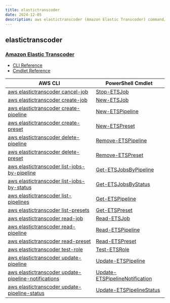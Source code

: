 ```yaml
---
title: elastictranscoder
date: 2024-12-05
description: aws elastictranscoder (Amazon Elastic Transcoder) command/cmdlet list.
---
```


## elastictranscoder

### [Amazon Elastic Transcoder](https://aws.amazon.com/elastictranscoder/)

* [CLI Reference](https://awscli.amazonaws.com/v2/documentation/api/latest/reference/elastictranscoder/index.html)
* [Cmdlet Reference](https://docs.aws.amazon.com/powershell/latest/reference/items/Amazon_Elastic_Transcoder_cmdlets.html)

|AWS CLI|PowerShell Cmdlet|
|----|----|
|[aws elastictranscoder cancel-job](https://awscli.amazonaws.com/v2/documentation/api/latest/reference/elastictranscoder/cancel-job.html)|[Stop-ETSJob](https://docs.aws.amazon.com/powershell/latest/reference/items/Stop-ETSJob.html)|
|[aws elastictranscoder create-job](https://awscli.amazonaws.com/v2/documentation/api/latest/reference/elastictranscoder/create-job.html)|[New-ETSJob](https://docs.aws.amazon.com/powershell/latest/reference/items/New-ETSJob.html)|
|[aws elastictranscoder create-pipeline](https://awscli.amazonaws.com/v2/documentation/api/latest/reference/elastictranscoder/create-pipeline.html)|[New-ETSPipeline](https://docs.aws.amazon.com/powershell/latest/reference/items/New-ETSPipeline.html)|
|[aws elastictranscoder create-preset](https://awscli.amazonaws.com/v2/documentation/api/latest/reference/elastictranscoder/create-preset.html)|[New-ETSPreset](https://docs.aws.amazon.com/powershell/latest/reference/items/New-ETSPreset.html)|
|[aws elastictranscoder delete-pipeline](https://awscli.amazonaws.com/v2/documentation/api/latest/reference/elastictranscoder/delete-pipeline.html)|[Remove-ETSPipeline](https://docs.aws.amazon.com/powershell/latest/reference/items/Remove-ETSPipeline.html)|
|[aws elastictranscoder delete-preset](https://awscli.amazonaws.com/v2/documentation/api/latest/reference/elastictranscoder/delete-preset.html)|[Remove-ETSPreset](https://docs.aws.amazon.com/powershell/latest/reference/items/Remove-ETSPreset.html)|
|[aws elastictranscoder list-jobs-by-pipeline](https://awscli.amazonaws.com/v2/documentation/api/latest/reference/elastictranscoder/list-jobs-by-pipeline.html)|[Get-ETSJobsByPipeline](https://docs.aws.amazon.com/powershell/latest/reference/items/Get-ETSJobsByPipeline.html)|
|[aws elastictranscoder list-jobs-by-status](https://awscli.amazonaws.com/v2/documentation/api/latest/reference/elastictranscoder/list-jobs-by-status.html)|[Get-ETSJobsByStatus](https://docs.aws.amazon.com/powershell/latest/reference/items/Get-ETSJobsByStatus.html)|
|[aws elastictranscoder list-pipelines](https://awscli.amazonaws.com/v2/documentation/api/latest/reference/elastictranscoder/list-pipelines.html)|[Get-ETSPipeline](https://docs.aws.amazon.com/powershell/latest/reference/items/Get-ETSPipeline.html)|
|[aws elastictranscoder list-presets](https://awscli.amazonaws.com/v2/documentation/api/latest/reference/elastictranscoder/list-presets.html)|[Get-ETSPreset](https://docs.aws.amazon.com/powershell/latest/reference/items/Get-ETSPreset.html)|
|[aws elastictranscoder read-job](https://awscli.amazonaws.com/v2/documentation/api/latest/reference/elastictranscoder/read-job.html)|[Read-ETSJob](https://docs.aws.amazon.com/powershell/latest/reference/items/Read-ETSJob.html)|
|[aws elastictranscoder read-pipeline](https://awscli.amazonaws.com/v2/documentation/api/latest/reference/elastictranscoder/read-pipeline.html)|[Read-ETSPipeline](https://docs.aws.amazon.com/powershell/latest/reference/items/Read-ETSPipeline.html)|
|[aws elastictranscoder read-preset](https://awscli.amazonaws.com/v2/documentation/api/latest/reference/elastictranscoder/read-preset.html)|[Read-ETSPreset](https://docs.aws.amazon.com/powershell/latest/reference/items/Read-ETSPreset.html)|
|[aws elastictranscoder test-role](https://awscli.amazonaws.com/v2/documentation/api/latest/reference/elastictranscoder/test-role.html)|[Test-ETSRole](https://docs.aws.amazon.com/powershell/latest/reference/items/Test-ETSRole.html)|
|[aws elastictranscoder update-pipeline](https://awscli.amazonaws.com/v2/documentation/api/latest/reference/elastictranscoder/update-pipeline.html)|[Update-ETSPipeline](https://docs.aws.amazon.com/powershell/latest/reference/items/Update-ETSPipeline.html)|
|[aws elastictranscoder update-pipeline-notifications](https://awscli.amazonaws.com/v2/documentation/api/latest/reference/elastictranscoder/update-pipeline-notifications.html)|[Update-ETSPipelineNotification](https://docs.aws.amazon.com/powershell/latest/reference/items/Update-ETSPipelineNotification.html)|
|[aws elastictranscoder update-pipeline-status](https://awscli.amazonaws.com/v2/documentation/api/latest/reference/elastictranscoder/update-pipeline-status.html)|[Update-ETSPipelineStatus](https://docs.aws.amazon.com/powershell/latest/reference/items/Update-ETSPipelineStatus.html)|

